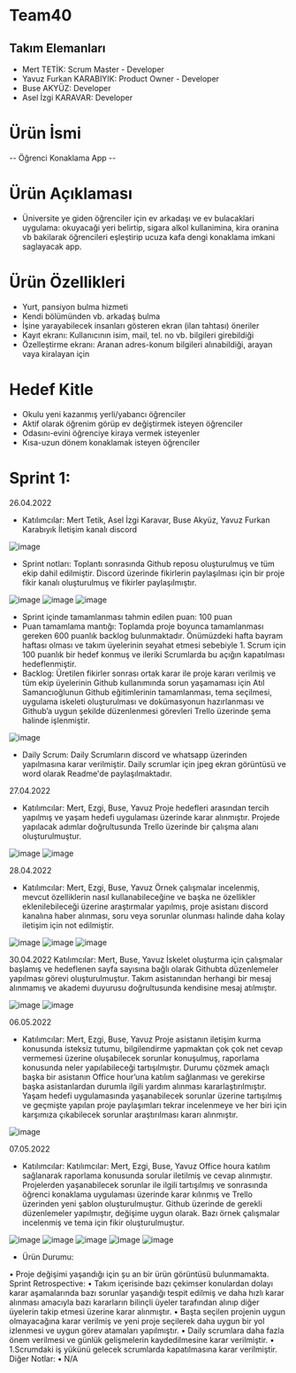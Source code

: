 # Team40

## Takım Elemanları

- Mert TETİK: Scrum Master - Developer
- Yavuz Furkan KARABIYIK: Product Owner - Developer
- Buse AKYÜZ: Developer
- Asel İzgi KARAVAR: Developer

# Ürün İsmi

-- Öğrenci Konaklama App --

# Ürün Açıklaması

- Üniversite ye giden öğrenciler için ev arkadaşı ve ev bulacaklari uygulama: okuyacaği yeri belirtip, sigara alkol kullanimina, kira oranina vb bakilarak öğrencileri eşleştirip ucuza kafa dengi konaklama imkani saglayacak app.

# Ürün Özellikleri

- Yurt, pansiyon bulma hizmeti
- Kendi bölümünden vb. arkadaş bulma
- İşine yarayabilecek insanları gösteren ekran (ilan tahtası) öneriler
- Kayıt ekranı: Kullanıcının isim, mail, tel. no vb. bilgileri girebildiği 
- Özelleştirme ekranı: Aranan adres-konum bilgileri alınabildiği, arayan vaya kiralayan için

# Hedef Kitle

- Okulu yeni kazanmış yerli/yabancı öğrenciler
- Aktif olarak öğrenim görüp ev değiştirmek isteyen öğrenciler
- Odasını-evini öğrenciye kiraya vermek isteyenler
- Kısa-uzun dönem konaklamak isteyen öğrenciler

# Sprint 1:

26.04.2022

- Katılımcılar: Mert Tetik, Asel İzgi Karavar, Buse Akyüz, Yavuz Furkan Karabıyık
İletişim kanalı discord
 
![image](https://user-images.githubusercontent.com/104431485/167294986-bc8f820e-0849-417e-b9dd-0681b295ce43.png)

- Sprint notları: Toplantı sonrasında Github reposu oluşturulmuş ve tüm ekip dahil edilmiştir. Discord üzerinde fikirlerin paylaşılması için bir proje fikir kanalı oluşturulmuş ve fikirler paylaşılmıştır.    

![image](https://user-images.githubusercontent.com/104431485/167294989-3cb71d0b-1df0-45ab-8fa2-7fdc81ca26bf.png)
![image](https://user-images.githubusercontent.com/104431485/167294991-e3b3ffb9-2620-44e6-9a6b-0ed53949fbb7.png)
![image](https://user-images.githubusercontent.com/104431485/167295009-4598476d-6aeb-4d7a-af86-2e4307c7f601.png)

- Sprint içinde tamamlanması tahmin edilen puan: 100 puan
- Puan tamamlama mantığı: Toplamda proje boyunca tamamlanması gereken 600 puanlık backlog bulunmaktadır. Önümüzdeki hafta bayram haftası olması ve takım üyelerinin seyahat etmesi sebebiyle 1. Scrum için 100 puanlık bir hedef konmuş ve ileriki Scrumlarda bu açığın kapatılması hedeflenmiştir.
- Backlog: Üretilen fikirler sonrası ortak karar ile proje kararı verilmiş ve tüm ekip üyelerinin Github kullanımında sorun yaşamaması için Atıl Samancıoğlunun Github eğitimlerinin tamamlanması, tema seçilmesi, uygulama iskeleti oluşturulması ve dokümasyonun hazırlanması ve Github’a uygun şekilde düzenlenmesi görevleri Trello üzerinde şema halinde işlenmiştir.

![image](https://user-images.githubusercontent.com/104431485/167295035-2f07d1a1-fbcb-4d38-8022-bcba3c07cfc2.png)


- Daily Scrum:
Daily Scrumların discord ve whatsapp üzerinden yapılmasına karar verilmiştir. Daily scrumlar için jpeg ekran görüntüsü ve word olarak Readme'de paylaşılmaktadır.

27.04.2022

- Katılımcılar: Mert, Ezgi, Buse, Yavuz
Proje hedefleri arasından tercih yapılmış ve yaşam hedefi uygulaması üzerinde karar alınmıştır. Projede yapılacak adımlar doğrultusunda Trello üzerinde bir çalışma alanı oluşturulmuştur.

![image](https://user-images.githubusercontent.com/104431485/167295053-0f274521-cddb-4545-a2d5-b8eb409f8151.png)
![image](https://user-images.githubusercontent.com/104431485/167295074-f5a56294-970f-4928-929e-137786f0e1d9.png)
   
28.04.2022

- Katılımcılar: Mert, Ezgi, Buse, Yavuz
Örnek çalışmalar incelenmiş, mevcut özelliklerin nasıl kullanabileceğine ve başka ne özellikler eklenilebileceği üzerine araştırmalar yapılmış, proje asistanı discord kanalına haber alınması, soru veya sorunlar olunması halinde daha kolay iletişim için not edilmiştir.

![image](https://user-images.githubusercontent.com/104431485/167295081-9aedc233-1d3c-4ee6-8e41-4f587e8ca88d.png)
![image](https://user-images.githubusercontent.com/104431485/167295085-f7485caa-bffb-47a8-99cb-f1a8af6383e6.png)
![image](https://user-images.githubusercontent.com/104431485/167295090-1aa38563-6b45-4f86-bff3-d1af131d479a.png)
  
 
30.04.2022
Katılımcılar: Mert, Buse, Yavuz
İskelet oluşturma için çalışmalar başlamış ve hedeflenen sayfa sayısına bağlı olarak Githubta düzenlemeler yapılması görevi oluşturulmuştur. Takım asistanından herhangi bir mesaj alınmamış ve akademi duyurusu doğrultusunda kendisine mesaj atılmıştır.

![image](https://user-images.githubusercontent.com/104431485/167295106-6708da86-21bb-4ebe-90ac-ce3f4d5da8ee.png)
![image](https://user-images.githubusercontent.com/104431485/167295109-13c8ad3e-8091-4f9d-92a9-3b2a972fe7e6.png)

  
06.05.2022

- Katılımcılar: Mert, Ezgi, Buse, Yavuz
Proje asistanın iletişim kurma konusunda isteksiz tutumu, bilgilendirme yapmaktan çok çok net cevap vermemesi üzerine oluşabilecek sorunlar konuşulmuş, raporlama konusunda neler yapılabileceği tartışılmıştır. Durumu çözmek amaçlı başka bir asistanın Office hour’una katılım sağlanması ve gerekirse başka asistanlardan durumla ilgili yardım alınması kararlaştırılmıştır. Yaşam hedefi uygulamasında yaşanabilecek sorunlar üzerine tartışılmış ve geçmişte yapılan proje paylaşımları tekrar incelenmeye ve her biri için karşımıza çıkabilecek sorunlar araştırılması kararı alınmıştır.

![image](https://user-images.githubusercontent.com/104431485/167295121-da6edb49-9605-42cb-b9f5-2015f699942c.png)

   
07.05.2022

- Katılımcılar: Katılımcılar: Mert, Ezgi, Buse, Yavuz
Office houra katılım sağlanarak raporlama konusunda sorular iletilmiş ve cevap alınmıştır. Projelerden yaşanabilecek sorunlar ile ilgili tartışılmış ve sonrasında öğrenci konaklama uygulaması üzerinde karar kılınmış ve Trello üzerinden yeni şablon oluşturulmuştur. Github üzerinde de gerekli düzenlemeler yapılmıştır, değişime uygun olarak. Bazı örnek çalışmalar incelenmiş ve tema için fikir oluşturulmuştur.

![image](https://user-images.githubusercontent.com/104431485/167295131-b0baf9e8-e72d-454a-9773-4a62b8a42af8.png)
![image](https://user-images.githubusercontent.com/104431485/167295135-cf1f1b02-8890-4160-906a-30cd55a336f8.png)
![image](https://user-images.githubusercontent.com/104431485/167295139-f93db329-a70f-4c6f-ad1a-895e87ba0087.png)
![image](https://user-images.githubusercontent.com/104431485/167295148-5f58c95b-74f4-4bb5-be7f-d6f1fb48f9c8.png)
![image](https://user-images.githubusercontent.com/104431485/167295151-53574b9c-7660-4c71-a868-c6bc25862dc2.png)
        
- Ürün Durumu:

•	Proje değişimi yaşandığı için şu an bir ürün görüntüsü bulunmamakta.
Sprint Retrospective:
•	Takım içerisinde bazı çekimser konulardan dolayı karar aşamalarında bazı sorunlar yaşandığı tespit edilmiş ve daha hızlı karar alınması amacıyla bazı kararların bilinçli üyeler tarafından alınıp diğer üyelerin takip etmesi üzerine karar alınmıştır.
•	Başta seçilen projenin uygun olmayacağına karar verilmiş ve yeni proje seçilerek daha uygun bir yol izlenmesi ve uygun görev atamaları yapılmıştır.
•	Daily scrumlara daha fazla önem verilmesi ve günlük gelişmelerin kaydedilmesine karar verilmiştir.
•	1.Scrumdaki iş yükünü gelecek scrumlarda kapatılmasına karar verilmiştir.
Diğer Notlar:
•	N/A 






